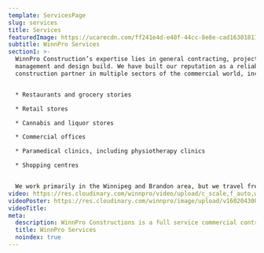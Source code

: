 ```yaml
---
template: ServicesPage
slug: services
title: Services
featuredImage: https://ucarecdn.com/ff241e4d-e40f-44cc-8e8e-cad163018118/
subtitle: WinnPro Services
section1: >-
  WinnPro Construction’s expertise lies in general contracting, project
  management and design build. We have built our reputation as a reliable
  construction partner in multiple sectors of the commercial world, including:


  * Restaurants and grocery stories

  * Retail stores

  * Cannabis and liquor stores

  * Commercial offices

  * Paramedical clinics, including physiotherapy clinics

  * Shopping centres


  We work primarily in the Winnipeg and Brandon area, but we travel frequently to Northern Manitoba to work with clients in The Pas and Churchill. We also build in Edmonton and Calgary, Alberta.
video: https://res.cloudinary.com/winnpro/video/upload/c_scale,f_auto,w_1000/v1603238746/web-auto-auto-least-services-final_n9vtog.mov
videoPoster: https://res.cloudinary.com/winnpro/image/upload/v1602043005/DJI_0005_md5mn9.jpg
videoTitle: 
meta:
  description: WinnPro Constructions is a full service commercial contractor
  title: WinnPro Services
  noindex: true
---
```

